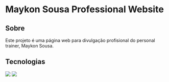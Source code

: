 <h1>Maykon Sousa Professional Website</h1>

<h2><b>Sobre</b></h2>

<p>Este projeto é uma página web para divulgação profisional do personal trainer, Maykon Sousa.</p>

## <h2>Tecnologias</h2>
<div>
  <img src="https://img.shields.io/badge/HTML-239120?style-for-the-badge&logo=html5&logoColor=white">
  <img src="https://img.shields.io/badge/CSS-239120?style-for-the-badge&logo=css3&logoColor=white">
</div>

